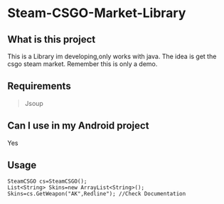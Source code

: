 # Steam-CSGO-Market-Library

## What is this project
This is a Library im developing,only works with java. The idea is get the csgo steam market.
Remember this is only a demo.

## Requirements
> Jsoup

## Can I use in my Android project
Yes

## Usage
```
SteamCSGO cs=SteamCSGO();
List<String> Skins=new ArrayList<String>();
Skins=cs.GetWeapon("AK",Redline"); //Check Documentation
```
